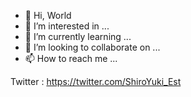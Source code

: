 - 👋 Hi, World
- 👀 I’m interested in ...
- 🌱 I’m currently learning ...
- 💞️ I’m looking to collaborate on ...
- 📫 How to reach me ...

Twitter : https://twitter.com/ShiroYuki_Est

<!---
ShiroYukiEst/ShiroYukiEst is a ✨ special ✨ repository because its `README.md` (this file) appears on your GitHub profile.
You can click the Preview link to take a look at your changes.
--->
